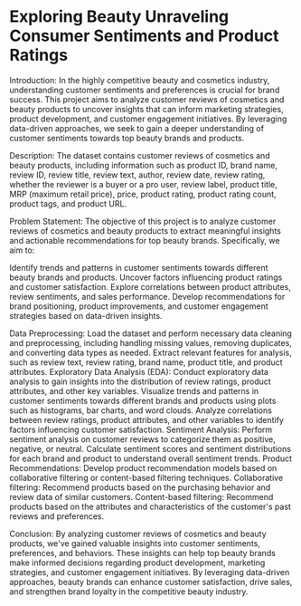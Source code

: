 # Exploring Beauty Unraveling Consumer Sentiments and Product Ratings

Introduction:
In the highly competitive beauty and cosmetics industry, understanding customer sentiments and preferences is crucial for brand success. This project aims to analyze customer reviews of cosmetics and beauty products to uncover insights that can inform marketing strategies, product development, and customer engagement initiatives. By leveraging data-driven approaches, we seek to gain a deeper understanding of customer sentiments towards top beauty brands and products.

Description: The dataset contains customer reviews of cosmetics and beauty products, including information such as product ID, brand name, review ID, review title, review text, author, review date, review rating, whether the reviewer is a buyer or a pro user, review label, product title, MRP (maximum retail price), price, product rating, product rating count, product tags, and product URL.

Problem Statement:
The objective of this project is to analyze customer reviews of cosmetics and beauty products to extract meaningful insights and actionable recommendations for top beauty brands. Specifically, we aim to:

Identify trends and patterns in customer sentiments towards different beauty brands and products.
Uncover factors influencing product ratings and customer satisfaction.
Explore correlations between product attributes, review sentiments, and sales performance.
Develop recommendations for brand positioning, product improvements, and customer engagement strategies based on data-driven insights.

Data Preprocessing:
Load the dataset and perform necessary data cleaning and preprocessing, including handling missing values, removing duplicates, and converting data types as needed.
Extract relevant features for analysis, such as review text, review rating, brand name, product title, and product attributes.
Exploratory Data Analysis (EDA):
Conduct exploratory data analysis to gain insights into the distribution of review ratings, product attributes, and other key variables.
Visualize trends and patterns in customer sentiments towards different brands and products using plots such as histograms, bar charts, and word clouds.
Analyze correlations between review ratings, product attributes, and other variables to identify factors influencing customer satisfaction.
Sentiment Analysis:
Perform sentiment analysis on customer reviews to categorize them as positive, negative, or neutral.
Calculate sentiment scores and sentiment distributions for each brand and product to understand overall sentiment trends.
Product Recommendations:
Develop product recommendation models based on collaborative filtering or content-based filtering techniques.
Collaborative filtering: Recommend products based on the purchasing behavior and review data of similar customers.
Content-based filtering: Recommend products based on the attributes and characteristics of the customer's past reviews and preferences.

Conclusion:
By analyzing customer reviews of cosmetics and beauty products, we've gained valuable insights into customer sentiments, preferences, and behaviors. These insights can help top beauty brands make informed decisions regarding product development, marketing strategies, and customer engagement initiatives. By leveraging data-driven approaches, beauty brands can enhance customer satisfaction, drive sales, and strengthen brand loyalty in the competitive beauty industry.
